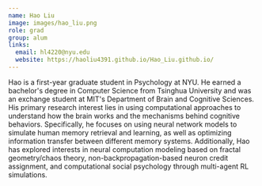 ```yaml
---
name: Hao Liu
image: images/hao_liu.png
role: grad
group: alum
links:
  email: hl4220@nyu.edu
  website: https://haoliu4391.github.io/Hao_Liu.github.io/
---
```


Hao is a first-year graduate student in Psychology at NYU. He earned a bachelor's degree in Computer Science from Tsinghua University and was an exchange student at MIT's Department of Brain and Cognitive Sciences. His primary research interest lies in using computational approaches to understand how the brain works and the mechanisms behind cognitive behaviors. Specifically, he focuses on using neural network models to simulate human memory retrieval and learning, as well as optimizing information transfer between different memory systems. Additionally, Hao has explored interests in neural computation modeling based on fractal geometry/chaos theory, non-backpropagation-based neuron credit assignment, and computational social psychology through multi-agent RL simulations.
